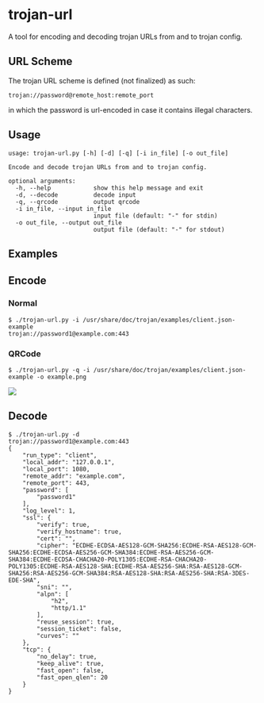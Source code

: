 # trojan-url

A tool for encoding and decoding trojan URLs from and to trojan config.

## URL Scheme

The trojan URL scheme is defined (not finalized) as such:

```
trojan://password@remote_host:remote_port
```

in which the password is url-encoded in case it contains illegal characters.

## Usage

```
usage: trojan-url.py [-h] [-d] [-q] [-i in_file] [-o out_file]

Encode and decode trojan URLs from and to trojan config.

optional arguments:
  -h, --help            show this help message and exit
  -d, --decode          decode input
  -q, --qrcode          output qrcode
  -i in_file, --input in_file
                        input file (default: "-" for stdin)
  -o out_file, --output out_file
                        output file (default: "-" for stdout)
```

## Examples

## Encode

### Normal

```
$ ./trojan-url.py -i /usr/share/doc/trojan/examples/client.json-example
trojan://password1@example.com:443
```

### QRCode

```
$ ./trojan-url.py -q -i /usr/share/doc/trojan/examples/client.json-example -o example.png
```

![](example.png)

## Decode

```
$ ./trojan-url.py -d
trojan://password1@example.com:443
{
    "run_type": "client",
    "local_addr": "127.0.0.1",
    "local_port": 1080,
    "remote_addr": "example.com",
    "remote_port": 443,
    "password": [
        "password1"
    ],
    "log_level": 1,
    "ssl": {
        "verify": true,
        "verify_hostname": true,
        "cert": "",
        "cipher": "ECDHE-ECDSA-AES128-GCM-SHA256:ECDHE-RSA-AES128-GCM-SHA256:ECDHE-ECDSA-AES256-GCM-SHA384:ECDHE-RSA-AES256-GCM-SHA384:ECDHE-ECDSA-CHACHA20-POLY1305:ECDHE-RSA-CHACHA20-POLY1305:ECDHE-RSA-AES128-SHA:ECDHE-RSA-AES256-SHA:RSA-AES128-GCM-SHA256:RSA-AES256-GCM-SHA384:RSA-AES128-SHA:RSA-AES256-SHA:RSA-3DES-EDE-SHA",
        "sni": "",
        "alpn": [
            "h2",
            "http/1.1"
        ],
        "reuse_session": true,
        "session_ticket": false,
        "curves": ""
    },
    "tcp": {
        "no_delay": true,
        "keep_alive": true,
        "fast_open": false,
        "fast_open_qlen": 20
    }
}
```
